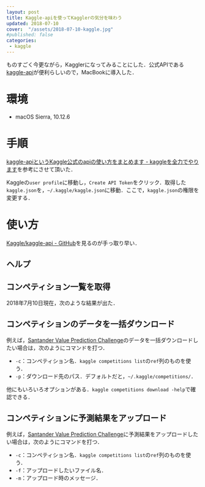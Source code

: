 ```yaml
---
layout: post
title: Kaggle-apiを使ってKagglerの気分を味わう
updated: 2018-07-10
cover:  "/assets/2018-07-10-kaggle.jpg"
#published: false
categories:
 - kaggle
---
```


ものすごく今更ながら，Kagglerになってみることにした．公式APIである[kaggle-api](https://github.com/Kaggle/kaggle-api)が便利らしいので，MacBookに導入した．

# 環境

- macOS Sierra, 10.12.6

# 手順

[kaggle-apiというKaggle公式のapiの使い方をまとめます - kaggleを全力でやります](http://www.currypurin.com/entry/2018/kaggle-api)を参考にさせて頂いた．

<script src="https://gist.github.com/haltaro/0d2cef54e6117e58f9dc978aac5c6fbc.js"></script>

Kaggleの`user profile`に移動し，`Create API Token`をクリック．取得した`kaggle.json`を，`~/.kaggle/kaggle.json`に移動．ここで，`kaggle.json`の権限を変更する．

<script src="https://gist.github.com/haltaro/8db084788f6eebac7f91ab0e7696a16a.js"></script>

# 使い方

[Kaggle/kaggle-api - GitHub](https://github.com/Kaggle/kaggle-api)を見るのが手っ取り早い．

## ヘルプ

<script src="https://gist.github.com/haltaro/0f20c2bdee7017c09c72aecda941c86f.js"></script>

## コンペティション一覧を取得

2018年7月10日現在，次のような結果が出た．

<script src="https://gist.github.com/haltaro/093d9f86000f25a0bbc7fb914ac83ba1.js"></script>

## コンペティションのデータを一括ダウンロード

例えば，[Santander Value Prediction Challenge](https://www.kaggle.com/c/santander-value-prediction-challenge/data)のデータを一括ダウンロードしたい場合は，次のようにコマンドを打つ．

<script src="https://gist.github.com/haltaro/4f78d053465087ec99d73d378daaaef6.js"></script>

- `-c`：コンペティション名．`kaggle competitions list`の`ref`列のものを使う．
- `-p`：ダウンロード先のパス．デフォルトだと，`~/.kaggle/competitions/`．

他にもいろいろオプションがある．`kaggle competitions download -help`で確認できる．

## コンペティションに予測結果をアップロード

例えば，[Santander Value Prediction Challenge](https://www.kaggle.com/c/santander-value-prediction-challenge/data)に予測結果をアップロードしたい場合は，次のようにコマンドを打つ．

<script src="https://gist.github.com/haltaro/ef6bbd733c1ffe1bda6ffb7c46026d2a.js"></script>

- `-c`：コンペティション名．`kaggle competitions list`の`ref`列のものを使う．
- `-f`：アップロードしたいファイル名．
- `-m`：アップロード時のメッセージ．
